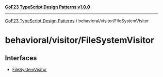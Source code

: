 [**GoF23 TypeScript Design Patterns v1.0.0**](../../../README.md)

***

[GoF23 TypeScript Design Patterns](../../../README.md) / behavioral/visitor/FileSystemVisitor

# behavioral/visitor/FileSystemVisitor

## Interfaces

- [FileSystemVisitor](interfaces/FileSystemVisitor.md)
